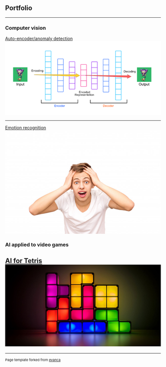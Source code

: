## Portfolio

---

### Computer vision

[Auto-encoder/anomaly detection](https://github.com/MohamedGassem/Anomaly_detection/blob/main/Anomaly_detection_on_Simpsons_and_Flowers.ipynb)
<img src="images/autoencoder.png?raw=true"/>

---
[Emotion recognition](https://github.com/MohamedGassem/emotion_recognition/blob/main/Emotion_recognition_on_RAVDESS_dataset.ipynb)
<img src="images/emotion.jpg?raw=true"/>


### AI applied to video games

[AI for Tetris](/ai-for-tetris/)
<img src="images/tetris.jpg?raw=true"/>
---




---
<p style="font-size:11px">Page template forked from <a href="https://github.com/evanca/quick-portfolio">evanca</a></p>
<!-- Remove above link if you don't want to attibute -->
